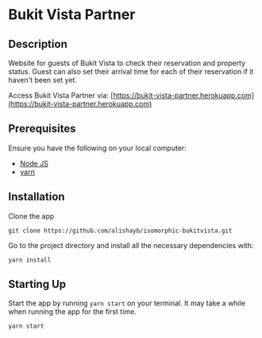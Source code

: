 # Bukit Vista Partner

## Description
Website for guests of Bukit Vista to check their reservation and property status. Guest can also set their arrival time for each of their reservation if it haven't been set yet.

Access Bukit Vista Partner via: [https://bukit-vista-partner.herokuapp.com](https://bukit-vista-partner.herokuapp.com)

## Prerequisites
Ensure you have the following on your local computer:
- [Node JS](https://nodejs.org/en/)
- [yarn](https://nodejs.org/en/)

## Installation
Clone the app

    git clone https://github.com/alishayb/isomorphic-bukitvista.git

Go to the project directory and install all the necessary dependencies with:

    yarn install

## Starting Up
Start the app by running `yarn start` on your terminal. It may take a while when running the app for the first time.

    yarn start

